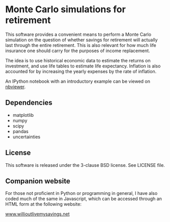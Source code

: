 # Monte Carlo simulations for retirement

This software provides a convenient means to perform
a Monte Carlo simulation on the question of whether 
savings for retirement will actually last through 
the entire retirement. This is also relevant for how 
much life insurance one should carry for the purposes
of income replacement.

The idea is to use historical economic data to estimate the
returns on investment, and use life tables to estimate life
expectancy. Inflation is also accounted for by increasing the
yearly expenses by the rate of inflation.

An IPython notebook with an introductory example can be viewed on 
[nbviewer](http://nbviewer.ipython.org/github/jhykes/retirement-mc/blob/master/retirement_mc.ipynb).

## Dependencies

   * matplotlib
   * numpy
   * scipy
   * pandas
   * uncertainties

## License

This software is released under the 3-clause BSD license.
See LICENSE file.

## Companion website

For those not proficient in Python or programming in general, I 
have also coded much of the same in Javascript, 
which can be accessed through an HTML form at the following website:

www.willioutlivemysavings.net
